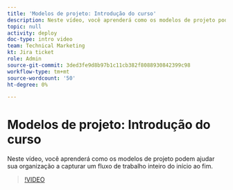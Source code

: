 ```yaml
---
title: 'Modelos de projeto: Introdução do curso'
description: Neste vídeo, você aprenderá como os modelos de projeto podem ajudar sua organização a capturar um fluxo de trabalho inteiro do início ao fim.
topic: null
activity: deploy
doc-type: intro video
team: Technical Marketing
kt: Jira ticket
role: Admin
source-git-commit: 3ded3fe9d8b97b1c11cb382f8088930842399c98
workflow-type: tm+mt
source-wordcount: '50'
ht-degree: 0%

---
```


# Modelos de projeto: Introdução do curso

Neste vídeo, você aprenderá como os modelos de projeto podem ajudar sua organização a capturar um fluxo de trabalho inteiro do início ao fim.

>[!VIDEO](https://video.tv.adobe.com/v/335209/?quality=12)
